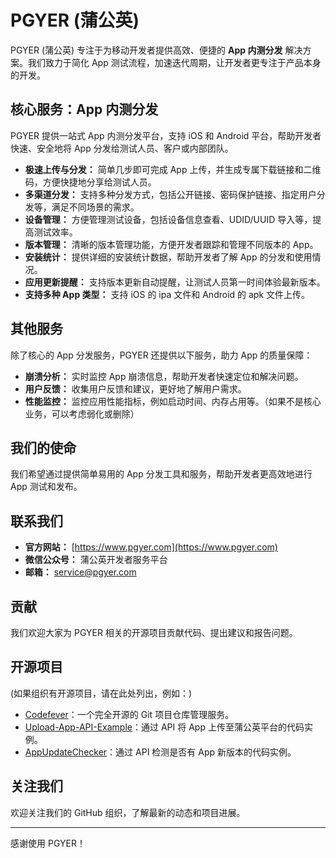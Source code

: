 # PGYER (蒲公英)

PGYER (蒲公英) 专注于为移动开发者提供高效、便捷的 **App 内测分发** 解决方案。我们致力于简化 App 测试流程，加速迭代周期，让开发者更专注于产品本身的开发。

## 核心服务：App 内测分发

PGYER 提供一站式 App 内测分发平台，支持 iOS 和 Android 平台，帮助开发者快速、安全地将 App 分发给测试人员、客户或内部团队。

*   **极速上传与分发：** 简单几步即可完成 App 上传，并生成专属下载链接和二维码，方便快捷地分享给测试人员。
*   **多渠道分发：** 支持多种分发方式，包括公开链接、密码保护链接、指定用户分发等，满足不同场景的需求。
*   **设备管理：** 方便管理测试设备，包括设备信息查看、UDID/UUID 导入等，提高测试效率。
*   **版本管理：** 清晰的版本管理功能，方便开发者跟踪和管理不同版本的 App。
*   **安装统计：** 提供详细的安装统计数据，帮助开发者了解 App 的分发和使用情况。
*   **应用更新提醒：** 支持版本更新自动提醒，让测试人员第一时间体验最新版本。
*   **支持多种 App 类型：** 支持 iOS 的 ipa 文件和 Android 的 apk 文件上传。

## 其他服务

除了核心的 App 分发服务，PGYER 还提供以下服务，助力 App 的质量保障：

*   **崩溃分析：** 实时监控 App 崩溃信息，帮助开发者快速定位和解决问题。
*   **用户反馈：** 收集用户反馈和建议，更好地了解用户需求。
*   **性能监控：** 监控应用性能指标，例如启动时间、内存占用等。（如果不是核心业务，可以考虑弱化或删除）

## 我们的使命

我们希望通过提供简单易用的 App 分发工具和服务，帮助开发者更高效地进行 App 测试和发布。

## 联系我们

*   **官方网站：** [https://www.pgyer.com](https://www.pgyer.com)
*   **微信公众号：** 蒲公英开发者服务平台
*   **邮箱：** service@pgyer.com

## 贡献

我们欢迎大家为 PGYER 相关的开源项目贡献代码、提出建议和报告问题。

## 开源项目

(如果组织有开源项目，请在此处列出，例如：)

*   [Codefever](https://github.com/PGYER/codefever)：一个完全开源的 Git 项目仓库管理服务。
*   [Upload-App-API-Example](https://github.com/PGYER/upload-app-api-example)：通过 API 将 App 上传至蒲公英平台的代码实例。
*   [AppUpdateChecker](https://github.com/PGYER/AppUpdateChecker)：通过 API 检测是否有 App 新版本的代码实例。

## 关注我们

欢迎关注我们的 GitHub 组织，了解最新的动态和项目进展。

---

感谢使用 PGYER！
